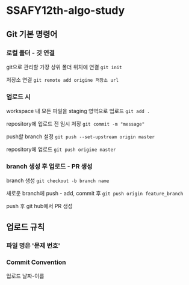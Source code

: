 # SSAFY12th-algo-study

## Git 기본 명령어

### 로컬 폴더 - 깃 연결
git으로 관리할 가장 상위 폴더 위치에 연결
```git init```

저장소 연결
```git remote add origine 저장소 url ```

### 업로드 시
workspace 내 모든 파일을 staging 영역으로 업로드
```git add .```

repository에 업로드 전 임시 저장
```git commit -m "message"```

push할 branch 설정
```git push --set-upstream origin master```

repository에 업로드
```git push origine master```

### branch 생성 후 업로드 - PR 생성
branch 생성
```git checkout -b branch name```

새로운 branch에 push - add, commit 후
```git push origin feature_branch```

push 후 git hub에서 PR 생성

## 업로드 규칙
### 파일 명은 '문제 번호'

### Commit Convention
업로드 날짜-이름
